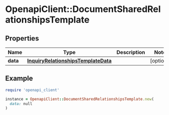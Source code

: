 # OpenapiClient::DocumentSharedRelationshipsTemplate

## Properties

| Name | Type | Description | Notes |
| ---- | ---- | ----------- | ----- |
| **data** | [**InquiryRelationshipsTemplateData**](InquiryRelationshipsTemplateData.md) |  | [optional] |

## Example

```ruby
require 'openapi_client'

instance = OpenapiClient::DocumentSharedRelationshipsTemplate.new(
  data: null
)
```


